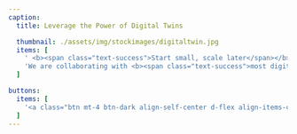 ```yaml
---
caption:
  title: Leverage the Power of Digital Twins

  thumbnail: ./assets/img/stockimages/digitaltwin.jpg
  items: [
    ' <b><span class="text-success">Start small, scale later</span></b> - we provide you with the knowledge and support to identify digital twin use cases, start small PoCs, and scale digital twins throughout your organization',
    'We are collaborating with <b><span class="text-success">most digital twin tool providers</span></b> to give you latest insights into the digital twin market'
  ]

buttons:
  items: [
    '<a class="btn mt-4 btn-dark align-self-center d-flex align-items-center" href="digitaltwins"><i class="fa fa-solid fa-arrow-right pr-3"></i>Our Digital Twin Offers</a>'
  ]
---
```

